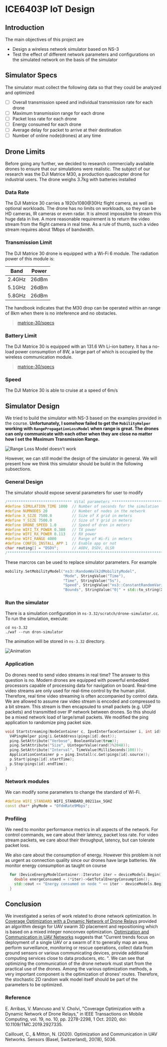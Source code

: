 # ICE6403P IoT Design

## Introduction

The main objectives of this project are

- Design a wireless network simulator based on NS-3
- Test the effect of different network parameters and configurations on the simulated network on the basis of the simulator

## Simulator Specs

The simulator must collect the following data so that they could be analyzed and optimized

- [ ] Overall transmission speed and individual transmission rate for each drone
- [ ] Maximum transmission range for each drone
- [ ] Packet loss rate for each drone
- [ ] Energy consumed for each drone
- [ ] Average delay for packet to arrive at their destination
- [ ] Number of online node(drones) at any time

## Drone Limits

Before going any further, we decided to research commercially available drones to ensure that our simulations were realistic. The subject of our research was the DJI Matrice M30, a production quadcopter drone for industrial users. The drone weighs 3.7kg with batteries installed

### Data Rate

The DJI Matrice 30 carries a 1920x1080@30Hz flight camera, as well as optional workloads. The drone has no limits on workloads, so they can be HD cameras, IR cameras or even radar. It is almost impossible to stream this huge data in live. A more reasonable requirement is to return the video stream from the flight camera in real time. As a rule of thumb, such a video stream requires about 1Mbps of bandwidth.

### Transmission Limit

The DJI Matrice 30 drone is equipped with a Wi-Fi 6 module. The radiation power of this module is:

| Band   | Power |
| ------ | ----- |
| 2.4GHz | 26dBm |
| 5.1GHz | 26dBm |
| 5.8GHz | 26dBm |

The handbook indicates that the M30 drop can be operated within an range of 8km when there is no inteference and no obstacles.

> [matrice-30/specs](https://www.dji.com/cn/matrice-30/specs)

### Battery Limit

The DJI Matrice 30 is equipped with an 131.6 Wh Li-ion battery. It has a no-load power consumption of 8W, a large part of which is occupied by the wireless communication module.

> [matrice-30/specs](https://www.dji.com/cn/matrice-30/specs)

### Speed

The DJI Matrice 30 is able to cruise at a speed of 6m/s

## Simulator Design

We tried to build the simulator with NS-3 based on the examples provided in the course. **Unfortunately, I somehow failed to get the `MobilityHelper` working with `RangePropagationLossModel` when range is great. The drones can only communicate with each other when they are close no matter how I set the Maximum Transmission Range.**

![Range Loss Model doesn't work](img/20220619004149.png)

However, we can still model the design of the simulator in general. We will present how we think this simulator should be build in the following subsections.

### General Design

The simulator should expose several parameters for user to modify

```c++
/***************************** Vital parameters ****************************/
#define SIMULATION_TIME 1000  // Number of seconds for the simulation
#define NUMNODES 20           // Number of nodes in the network
#define X_SIZE 7500.0         // Size of X grid in meters
#define Y_SIZE 7500.0         // Size of Y grid in meters
#define DRONE_SPEED 1.0       // Speed of dron in meters
#define WIFI_TX_POWER 0.380   // TX power
#define WIFI_RX_POWER 0.113   // RX power
#define WIFI_RANGE 4000       // Range of Wi-Fi in meters
#define CONFIG_INSTALL_APP 1  // Enable app or not
char routing[] = "DSDV";      // AODV, DSDV, OLSR
/***************************************************************************/
```

These marcros can be used to replace simulator parameters. For example

```c++
mobility.SetMobilityModel("ns3::RandomWalk2dMobilityModel",
                          "Mode", StringValue("Time"),
                          "Time", StringValue("5s"),
                          "Speed", StringValue("ns3::ConstantRandomVariable[Constant=" + std::to_string(DRONE_SPEED) + "]"),
                          "Bounds", StringValue("0|" + std::to_string(X_SIZE) + "|0|" + std::to_string(Y_SIZE)));
```

### Run the simulator

There is a simulation configuration in `ns-3.32/scratch/drone-simulator.cc`. To run the simulation, execute:

```shell
cd ns-3.32
./waf --run dron-simulator
```

The animation will be stored in `ns-3.32` directory.

![Animation](img/20220619164802.png)

### Application

Do drones need to send video streams in real time? The answer to this question is no. Modern drones are equipped with powerful embedded processors capable of processing data for navigation on board. Real-time video streams are only used for real-time control by the human pilot. Therefore, real time video streaming is often accompanied by control data. We are allowed to assume raw video stream is encoded and compressed to a bit stream. This stream is then encapsuled to small packets (e.g. UDP packets) and transmitted over IP network between drones. So this should be a mixed network load of large/small packets. We modified the ping application to randomize ping packet size.

```c++
void Startstreaming(NodeContainer c, Ipv4InterfaceContainer i, int id) {
  V4PingHelper ping(i.GetAddress(pings[id].dest));
  ping.SetAttribute("Verbose", BooleanValue(true));
  ping.SetAttribute("Size", UintegerValue(rand()%2048));
  ping.SetAttribute("Interval", TimeValue(MilliSeconds(100)));
  ApplicationContainer p = ping.Install(c.Get(pings[id].source));
  p.Start(pings[id].startTime);
  p.Stop(pings[id].endTime);
}
```

### Network modules

We can modify some parameters to change the standard of Wi-Fi.

```c++
#define WIFI_STANDARD WIFI_STANDARD_80211ax_5GHZ
const char* phyMode = "OfdmRate9Mbps";
```

### Profiling

We need to monitor performance metrics in all aspects of the network. For control commands, we care about their latency, packet loss rate. For video stream packets, we care about their throughput, latency, but can tolerate packet loss.

We also care about the consumption of energy. However this problem is not as urgent as connection quality since our drones have large batteries. We monitor energy consumption as taught on course

```c++
  for (DeviceEnergyModelContainer::Iterator iter = deviceModels.Begin(); iter != deviceModels.End(); ++iter) {
    double energeConsumed = (*iter)->GetTotalEnergyConsumption();
    std::cout << "Energy consumed on node " << iter - deviceModels.Begin() << ": " << energeConsumed << std::endl;
  }
```

## Conclusion

We investigated a series of work related to drone network optimization. In [Coverage Optimization with a Dynamic Network of Drone Relays](https://ieeexplore.ieee.org/document/8758183) provided an algorithm design for UAV swarm 3D placement and repositioning which is based on a mixed integer nonconvex optimization. [Optimization and Communication in UAV Networks](https://www.ncbi.nlm.nih.gov/pmc/articles/PMC7571105/) suggests that "Current trends focus on deployment of a single UAV or a swarm of it to generally map an area, perform surveillance, monitoring or rescue operations, collect data from ground sensors or various communicating devices, provide additional computing services close to data producers, etc. ". We can see that optimizing the communication of the drone network must start from the practical use of the drones. Among the various optimization methods, a very important component is the optimization of drones' routes. Therefore, the stochastic 2D random walk model itself should be part of the parameters to be optimized.

### Reference

E. Arribas, V. Mancuso and V. Cholvi, "Coverage Optimization with a Dynamic Network of Drone Relays," in IEEE Transactions on Mobile Computing, vol. 19, no. 10, pp. 2278-2298, 1 Oct. 2020, doi: 10.1109/TMC.2019.2927335.

Caillouet, C., & Mitton, N. (2020). Optimization and Communication in UAV Networks. Sensors (Basel, Switzerland), 20(18), 5036.
